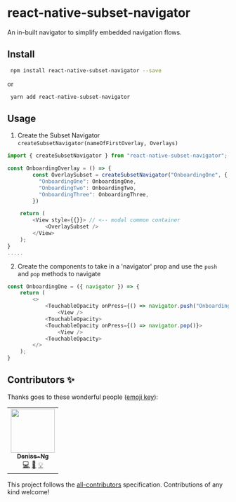# react-native-subset-navigator
An in-built navigator to simplify embedded navigation flows.


## Install

```sh
 npm install react-native-subset-navigator --save
```

or

```sh
 yarn add react-native-subset-navigator
```

## Usage

1. Create the Subset Navigator
`createSubsetNavigator(nameOfFirstOverlay, Overlays)`

````js
import { createSubsetNavigator } from "react-native-subset-navigator";

const OnboardingOverlay = () => {
        const OverlaySubset = createSubsetNavigator("OnboardingOne", {
          "OnboardingOne": OnboardingOne,
          "OnboardingTwo": OnboardingTwo,
          "OnboardingThree": OnboardingThree,
        })

    return (
        <View style={{}}> // <-- modal common container
            <OverlaySubset />
        </View> 
    );
}
.....
````

2. Create the components to take in a 'navigator' prop and use the `push` and `pop` methods to navigate
````js
const OnboardingOne = ({ navigator }) => {
    return (
        <>
            <TouchableOpacity onPress={() => navigator.push("OnboardingTwo")}>
                <View />
            <TouchableOpacity>
            <TouchableOpacity onPress={() => navigator.pop()}>
                <View />
            <TouchableOpacity>
        </>
    );
}
````

## Contributors ✨

Thanks goes to these wonderful people ([emoji key](https://allcontributors.org/docs/en/emoji-key)):

<!-- ALL-CONTRIBUTORS-LIST:START - Do not remove or modify this section -->
<!-- prettier-ignore-start -->
<!-- markdownlint-disable -->
<table>
  <tr>
    <td align="center"><a href="https://github.com/Denise-Ng"><img src="https://avatars.githubusercontent.com/u/50568634?v=4?s=100" width="100px;" alt=""/><br /><sub><b>Denise-Ng</b></sub></a><br /><a href="https://github.com/Aspect Apps/react-native-subset-navigator/commits?author=Denise-Ng" title="Code">💻</a> <a href="https://github.com/Aspect Apps/react-native-subset-navigator/commits?author=Denise-Ng" title="Documentation">📖</a> <a href="#example-Denise-Ng" title="Examples">💡</a></td>
  </tr>
</table>

<!-- markdownlint-restore -->
<!-- prettier-ignore-end -->

<!-- ALL-CONTRIBUTORS-LIST:END -->

This project follows the [all-contributors](https://github.com/all-contributors/all-contributors) specification. Contributions of any kind welcome!